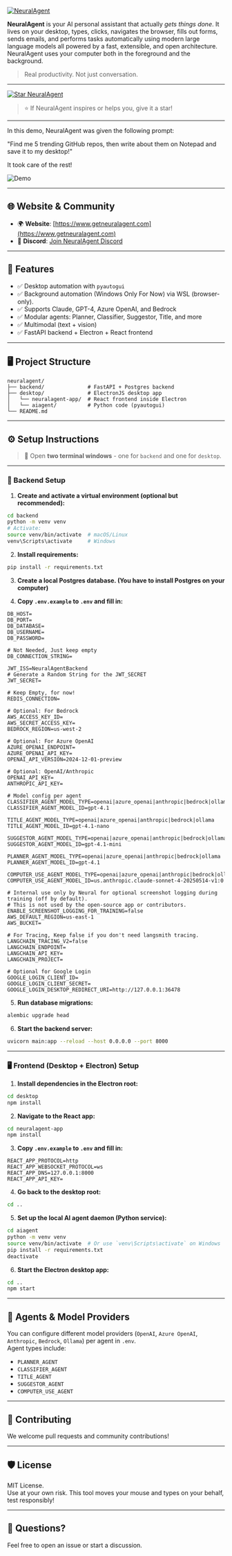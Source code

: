 
[![NeuralAgent](docs/images/neuralagent_github_cover.jpg)](https://www.getneuralagent.com)

**NeuralAgent** is your AI personal assistant that actually *gets things done*. It lives on your desktop, types, clicks, navigates the browser, fills out forms, sends emails, and performs tasks automatically using modern large language models all powered by a fast, extensible, and open architecture. NeuralAgent uses your computer both in the foreground and the background.

> Real productivity. Not just conversation.

---

[![Star NeuralAgent](https://img.shields.io/github/stars/withneural/neuralagent?style=social)](https://github.com/withneural/neuralagent/stargazers)

> ⭐️ If NeuralAgent inspires or helps you, give it a star!

---

In this demo, NeuralAgent was given the following prompt:

"Find me 5 trending GitHub repos, then write about them on Notepad and save it to my desktop!"

It took care of the rest!

![Demo](docs/images/demo.gif)

---

## 🌐 Website & Community

- 🌍 **Website**: [https://www.getneuralagent.com](https://www.getneuralagent.com)
- 💬 **Discord**: [Join NeuralAgent Discord](https://discord.gg/eGyW3kPcUs)

---

## 🚀 Features

- ✅ Desktop automation with `pyautogui`
- ✅ Background automation (Windows Only For Now) via WSL (browser-only).
- ✅ Supports Claude, GPT-4, Azure OpenAI, and Bedrock
- ✅ Modular agents: Planner, Classifier, Suggestor, Title, and more
- ✅ Multimodal (text + vision)
- ✅ FastAPI backend + Electron + React frontend

---

## 🖥️ Project Structure

```
neuralagent/
├── backend/              # FastAPI + Postgres backend
├── desktop/              # ElectronJS desktop app
│   └── neuralagent-app/  # React frontend inside Electron
│   └── aiagent/          # Python code (pyautogui)
└── README.md
```

---

## ⚙️ Setup Instructions

> 🧪 Open **two terminal windows** - one for `backend` and one for `desktop`.

---

### 🐍 Backend Setup

1. **Create and activate a virtual environment (optional but recommended):**

```bash
cd backend
python -m venv venv
# Activate:
source venv/bin/activate  # macOS/Linux
venv\Scripts\activate     # Windows
```

2. **Install requirements:**

```bash
pip install -r requirements.txt
```

3. **Create a local Postgres database. (You have to install Postgres on your computer)**

4. **Copy `.env.example` to `.env` and fill in:**

```env
DB_HOST=
DB_PORT=
DB_DATABASE=
DB_USERNAME=
DB_PASSWORD=

# Not Needed, Just keep empty
DB_CONNECTION_STRING=

JWT_ISS=NeuralAgentBackend
# Generate a Random String for the JWT_SECRET
JWT_SECRET=

# Keep Empty, for now!
REDIS_CONNECTION=

# Optional: For Bedrock
AWS_ACCESS_KEY_ID=
AWS_SECRET_ACCESS_KEY=
BEDROCK_REGION=us-west-2

# Optional: For Azure OpenAI
AZURE_OPENAI_ENDPOINT=
AZURE_OPENAI_API_KEY=
OPENAI_API_VERSION=2024-12-01-preview

# Optional: OpenAI/Anthropic
OPENAI_API_KEY=
ANTHROPIC_API_KEY=

# Model config per agent
CLASSIFIER_AGENT_MODEL_TYPE=openai|azure_openai|anthropic|bedrock|ollama
CLASSIFIER_AGENT_MODEL_ID=gpt-4.1

TITLE_AGENT_MODEL_TYPE=openai|azure_openai|anthropic|bedrock|ollama
TITLE_AGENT_MODEL_ID=gpt-4.1-nano

SUGGESTOR_AGENT_MODEL_TYPE=openai|azure_openai|anthropic|bedrock|ollama
SUGGESTOR_AGENT_MODEL_ID=gpt-4.1-mini

PLANNER_AGENT_MODEL_TYPE=openai|azure_openai|anthropic|bedrock|ollama
PLANNER_AGENT_MODEL_ID=gpt-4.1

COMPUTER_USE_AGENT_MODEL_TYPE=openai|azure_openai|anthropic|bedrock|ollama
COMPUTER_USE_AGENT_MODEL_ID=us.anthropic.claude-sonnet-4-20250514-v1:0

# Internal use only by Neural for optional screenshot logging during training (off by default).
# This is not used by the open-source app or contributors.
ENABLE_SCREENSHOT_LOGGING_FOR_TRAINING=false
AWS_DEFAULT_REGION=us-east-1
AWS_BUCKET=

# For Tracing, Keep false if you don't need langsmith tracing.
LANGCHAIN_TRACING_V2=false
LANGCHAIN_ENDPOINT=
LANGCHAIN_API_KEY=
LANGCHAIN_PROJECT=

# Optional for Google Login
GOOGLE_LOGIN_CLIENT_ID=
GOOGLE_LOGIN_CLIENT_SECRET=
GOOGLE_LOGIN_DESKTOP_REDIRECT_URI=http://127.0.0.1:36478
```

5. **Run database migrations:**

```bash
alembic upgrade head
```

6. **Start the backend server:**

```bash
uvicorn main:app --reload --host 0.0.0.0 --port 8000
```

---

### 🖥️ Frontend (Desktop + Electron) Setup

1. **Install dependencies in the Electron root:**

```bash
cd desktop
npm install
```

2. **Navigate to the React app:**

```bash
cd neuralagent-app
npm install
```

3. **Copy `.env.example` to `.env` and fill in:**

```env
REACT_APP_PROTOCOL=http
REACT_APP_WEBSOCKET_PROTOCOL=ws
REACT_APP_DNS=127.0.0.1:8000
REACT_APP_API_KEY=
```

4. **Go back to the desktop root:**

```bash
cd ..
```

5. **Set up the local AI agent daemon (Python service):**
```bash
cd aiagent
python -m venv venv
source venv/bin/activate  # Or use `venv\Scripts\activate` on Windows
pip install -r requirements.txt
deactivate
```

6. **Start the Electron desktop app:**

```bash
cd ..
npm start
```

---

## 🤖 Agents & Model Providers

You can configure different model providers (`OpenAI`, `Azure OpenAI`, `Anthropic`, `Bedrock`, `Ollama`) per agent in `.env`.  
Agent types include:

- `PLANNER_AGENT`
- `CLASSIFIER_AGENT`
- `TITLE_AGENT`
- `SUGGESTOR_AGENT`
- `COMPUTER_USE_AGENT`

---

## 📣 Contributing

We welcome pull requests and community contributions!

---

## 🛡️ License

MIT License.  
Use at your own risk. This tool moves your mouse and types on your behalf, test responsibly!

---

## 💬 Questions?

Feel free to open an issue or start a discussion.
